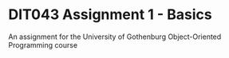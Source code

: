 # DIT043 Assignment 1 - Basics
An assignment for the University of Gothenburg Object-Oriented Programming course
